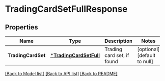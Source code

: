 # TradingCardSetFullResponse

## Properties
Name | Type | Description | Notes
------------ | ------------- | ------------- | -------------
**TradingCardSet** | [***TradingCardSetFull**](TradingCardSetFull.md) | Trading card set, if found | [optional] [default to null]

[[Back to Model list]](../README.md#documentation-for-models) [[Back to API list]](../README.md#documentation-for-api-endpoints) [[Back to README]](../README.md)


